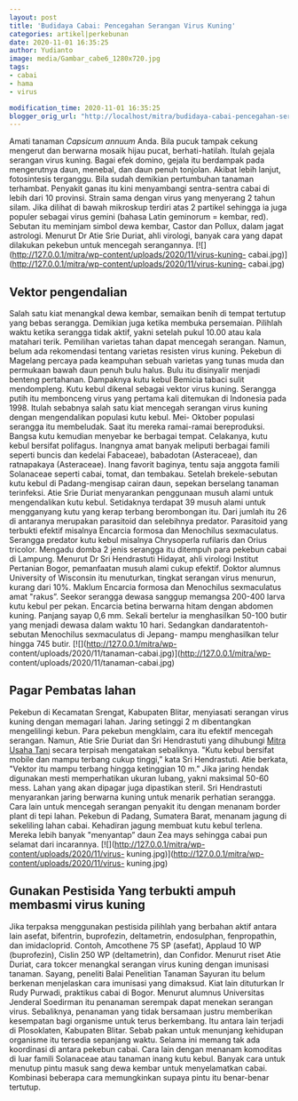 ```yaml
---
layout: post
title: 'Budidaya Cabai: Pencegahan Serangan Virus Kuning'
categories: artikel|perkebunan
date: 2020-11-01 16:35:25
author: Yudianto
image: media/Gambar_cabe6_1280x720.jpg
tags:
- cabai
- hama
- virus

modification_time: 2020-11-01 16:35:25
blogger_orig_url: "http://localhost/mitra/budidaya-cabai-pencegahan-serangan.html"
---
```


Amati tanaman _Capsicum annuum_ Anda. Bila pucuk tampak cekung mengerut dan
berwarna mosaik hijau pucat, berhati-hatilah. Itulah gejala serangan virus
kuning. Bagai efek domino, gejala itu berdampak pada mengerutnya daun,
menebal, dan daun penuh tonjolan. Akibat lebih lanjut, fotosintesis terganggu.
Bila sudah demikian pertumbuhan tanaman terhambat. Penyakit ganas itu kini
menyambangi sentra-sentra cabai di lebih dari 10 provinsi. Strain sama dengan
virus yang menyerang 2 tahun silam. Jika dilihat di bawah mikroskup terdiri
atas 2 partikel sehingga ia juga populer sebagai virus gemini (bahasa Latin
geminorum = kembar, red). Sebutan itu meminjam simbol dewa kembar, Castor dan
Pollux, dalam jagat astrologi. Menurut Dr Atie Srie Duriat, ahli virologi,
banyak cara yang dapat dilakukan pekebun untuk mencegah serangannya.
[![](http://127.0.0.1/mitra/wp-content/uploads/2020/11/virus-kuning-
cabai.jpg)](http://127.0.0.1/mitra/wp-content/uploads/2020/11/virus-kuning-
cabai.jpg)

## Vektor pengendalian

Salah satu kiat menangkal dewa kembar, semaikan benih di tempat tertutup yang
bebas serangga. Demikian juga ketika membuka persemaian. Pilihlah waktu ketika
serangga tidak aktif, yakni setelah pukul 10.00 atau kala matahari terik.
Pemilihan varietas tahan dapat mencegah serangan. Namun, belum ada rekomendasi
tentang varietas resisten virus kuning. Pekebun di Magelang percaya pada
keampuhan sebuah varietas yang tunas muda dan permukaan bawah daun penuh bulu
halus. Bulu itu disinyalir menjadi benteng pertahanan. Dampaknya kutu kebul
Bemicia tabaci sulit mendompleng. Kutu kebul dikenal sebagai vektor virus
kuning. Serangga putih itu membonceng virus yang pertama kali ditemukan di
Indonesia pada 1998. Itulah sebabnya salah satu kiat mencegah serangan virus
kuning dengan mengendalikan populasi kutu kebul. Mei- Oktober populasi
serangga itu membeludak. Saat itu mereka ramai-ramai bereproduksi. Bangsa kutu
kemudian menyebar ke berbagai tempat. Celakanya, kutu kebul bersifat
polifagus. Inangnya amat banyak meliputi berbagai famili seperti buncis dan
kedelai Fabaceae), babadotan (Asteraceae), dan ratnapakaya (Asteraceae). Inang
favorit baginya, tentu saja anggota famili Solanaceae seperti cabai, tomat,
dan tembakau. Setelah brekele-sebutan kutu kebul di Padang-mengisap cairan
daun, sepekan berselang tanaman terinfeksi. Atie Srie Duriat menyarankan
penggunaan musuh alami untuk mengendalikan kutu kebul. Setidaknya terdapat 39
musuh alami untuk mengganyang kutu yang kerap terbang berombongan itu. Dari
jumlah itu 26 di antaranya merupakan parasitoid dan selebihnya predator.
Parasitoid yang terbukti efektif misalnya Encarcia formosa dan Menochilus
sexmaculatus. Serangga predator kutu kebul misalnya Chrysoperla rufilaris dan
Orius tricolor. Mengadu domba 2 jenis serangga itu ditempuh para pekebun cabai
di Lampung. Menurut Dr Sri Hendrastuti Hidayat, ahli virologi Institut
Pertanian Bogor, pemanfaatan musuh alami cukup efektif. Doktor alumnus
University of Wisconsin itu menuturkan, tingkat serangan virus menurun, kurang
dari 10%. Maklum Encarcia formosa dan Menochilus sexmaculatus amat "rakus”.
Seekor serangga dewasa sanggup memangsa 200-400 larva kutu kebul per pekan.
Encarcia betina berwarna hitam dengan abdomen kuning. Panjang sayap 0,6 mm.
Sekali bertelur ia menghasilkan 50-100 butir yang menjadi dewasa dalam waktu
10 hari. Sedangkan dandaratentoh-sebutan Menochilus sexmaculatus di Jepang-
mampu menghasilkan telur hingga 745 butir. [![](http://127.0.0.1/mitra/wp-
content/uploads/2020/11/tanaman-cabai.jpg)](http://127.0.0.1/mitra/wp-
content/uploads/2020/11/tanaman-cabai.jpg)

## Pagar Pembatas lahan

Pekebun di Kecamatan Srengat, Kabupaten Blitar, menyiasati serangan virus
kuning dengan memagari lahan. Jaring setinggi 2 m dibentangkan mengelilingi
kebun. Para pekebun mengklaim, cara itu efektif mencegah serangan. Namun, Atie
Srie Duriat dan Sri Hendrastuti yang dihubungi [Mitra Usaha
Tani](http://127.0.0.1/mitra) secara terpisah mengatakan sebaliknya. "Kutu
kebul bersifat mobile dan mampu terbang cukup tinggi,” kata Sri Hendrastuti.
Atie berkata, "Vektor itu mampu terbang hingga ketinggian 10 m.” Jika jaring
hendak digunakan mesti memperhatikan ukuran lubang, yakni maksimal 50-60 mess.
Lahan yang akan dipagar juga dipastikan steril. Sri Hendrastuti menyarankan
jaring berwarna kuning untuk menarik perhatian serangga. Cara lain untuk
mencegah serangan penyakit itu dengan menanam border plant di tepi lahan.
Pekebun di Padang, Sumatera Barat, menanam jagung di sekeliling lahan cabai.
Kehadiran jagung membuat kutu kebul terlena. Mereka lebih banyak "menyantap”
daun Zea mays sehingga cabai pun selamat dari incarannya.
[![](http://127.0.0.1/mitra/wp-content/uploads/2020/11/virus-
kuning.jpg)](http://127.0.0.1/mitra/wp-content/uploads/2020/11/virus-
kuning.jpg)

## Gunakan Pestisida Yang terbukti ampuh membasmi virus kuning

Jika terpaksa menggunakan pestisida pilihlah yang berbahan aktif antara lain
asefat, bifentrin, buprofezin, deltametrin, endosulphan, fenpropathin, dan
imidacloprid. Contoh, Amcothene 75 SP (asefat), Applaud 10 WP (buprofezin),
Cislin 250 WP (deltametrin), dan Confidor. Menurut riset Atie Duriat, cara
tokcer menangkal serangan virus kuning dengan imunisasi tanaman. Sayang,
peneliti Balai Penelitian Tanaman Sayuran itu belum berkenan menjelaskan cara
imunisasi yang dimaksud. Kiat lain dituturkan Ir Rudy Purwadi, praktikus cabai
di Bogor. Menurut alumnus Universitas Jenderal Soedirman itu penanaman
serempak dapat menekan serangan virus. Sebaliknya, penanaman yang tidak
bersamaan justru memberikan kesempatan bagi organisme untuk terus berkembang.
Itu antara lain terjadi di Plosoklaten, Kabupaten Blitar. Sebab pakan untuk
menunjang kehidupan organisme itu tersedia sepanjang waktu. Selama ini memang
tak ada koordinasi di antara pekebun cabai. Cara lain dengan menanam komoditas
di luar famili Solanaceae atau tanaman inang kutu kebul. Banyak cara untuk
menutup pintu masuk sang dewa kembar untuk menyelamatkan cabai. Kombinasi
beberapa cara memungkinkan supaya pintu itu benar-benar tertutup.


